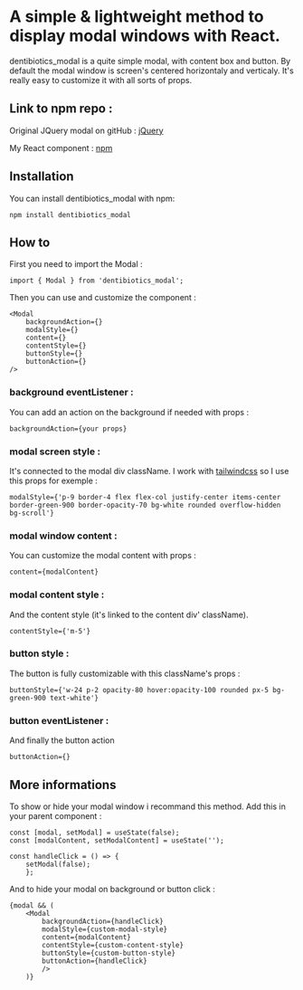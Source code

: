 # A simple & lightweight method to display modal windows with React.

dentibiotics_modal is a quite simple modal, with content box and button.
By default the modal window is screen's centered horizontaly and verticaly.
It's really easy to customize it with all sorts of props.

## Link to npm repo :

Original JQuery modal on gitHub :
[jQuery](https://github.com/kylefox/jquery-modal)

My React component :
[npm](https://www.npmjs.com/package/dentibiotics_modal)


## Installation

You can install dentibiotics_modal with npm:

`npm install dentibiotics_modal`

## How to

First you need to import the Modal  :

```
import { Modal } from 'dentibiotics_modal';
```

Then you can use and customize the component :

```
<Modal 
    backgroundAction={}
    modalStyle={}
    content={}
    contentStyle={}
    buttonStyle={}
    buttonAction={}
/>
```

### background eventListener :

You can add an action on the background if needed with props : 

`backgroundAction={your props}`

### modal screen style :

It's connected to the modal div className.
I work with [tailwindcss](https://tailwindcss.com/)  so I use this props for exemple :

`modalStyle={'p-9 border-4 flex flex-col justify-center items-center border-green-900 border-opacity-70 bg-white rounded overflow-hidden bg-scroll'}`

### modal window content :

You can customize the modal content with props :

`content={modalContent}`

### modal content style :

And the content style (it's linked to the content div' className).

`contentStyle={'m-5'}`

### button style :

The button is fully customizable with this className's props :

`buttonStyle={'w-24 p-2 opacity-80 hover:opacity-100 rounded px-5 bg-green-900 text-white'}`

### button eventListener :

And finally the button action

`buttonAction={}`

## More informations 

To show or hide your modal window i recommand this method. Add this in your parent component  :

```
const [modal, setModal] = useState(false);
const [modalContent, setModalContent] = useState('');

const handleClick = () => {
    setModal(false);
    };
```

And to hide your modal on background or button click :
```
{modal && (
    <Modal
        backgroundAction={handleClick}
        modalStyle={custom-modal-style}
        content={modalContent}
        contentStyle={custom-content-style}
        buttonStyle={custom-button-style}
        buttonAction={handleClick}
        />
    )}
```